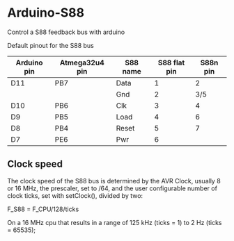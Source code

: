 # Arduino-S88
Control a S88 feedback bus with arduino

Default pinout for the S88 bus

| Arduino pin | Atmega32u4 pin | S88 name | S88 flat pin | S88n pin |
|-------------|----------------|----------|--------------|----------|
| D11         | PB7            | Data     | 1            | 2        |
|             |                | Gnd      | 2            | 3/5      |
| D10         | PB6            | Clk      | 3            | 4        |
| D9          | PB5            | Load     | 4            | 6        |
| D8          | PB4            | Reset    | 5            | 7        |
| D7          | PE6            | Pwr      | 6            |          |

## Clock speed

The clock speed of the S88 bus is determined by the AVR Clock, usually 8 or 16 MHz, the prescaler, set to /64, and the user configurable number of clock ticks, set with setClock(), divided by two:

F_S88 = F_CPU/128/ticks

On a 16 MHz cpu that results in a range of 125 kHz (ticks = 1) to 2 Hz (ticks = 65535);